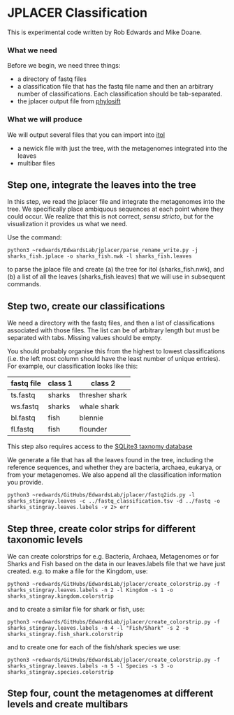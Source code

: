 # JPLACER Classification

This is experimental code written by Rob Edwards and Mike Doane.

### What we need

Before we begin, we need three things:

- a directory of fastq files
- a classification file that has the fastq file name and then an arbitrary number of classifications. Each 
classification should be tab-separated.
- the jplacer output file from [phylosift](https://github.com/gjospin/PhyloSift)

### What we will produce

We will output several files that you can import into [itol](https://itol.embl.de)

- a newick file with just the tree, with the metagenomes integrated into the leaves
- multibar files

## Step one, integrate the leaves into the tree

In this step, we read the jplacer file and integrate the metagenomes into the tree. We specifically place ambiquous
sequences at each point where they could occur. We realize that this is not correct, _sensu stricto_, but for the 
visualization it provides us what we need. 

Use the command:
```
python3 ~redwards/EdwardsLab/jplacer/parse_rename_write.py -j sharks_fish.jplace -o sharks_fish.nwk -l sharks_fish.leaves
```

to parse the jplace file and create (a) the tree for itol (sharks_fish.nwk), and (b) a list of all the leaves
(sharks_fish.leaves) that we will use in subsequent commands.

## Step two, create our classifications

We need a directory with the fastq files, and then a list of classifications associated with those files.
The list can be of arbitrary length but must be separated with tabs. Missing values should be empty.

You should probably organise this from the highest to lowest classifications (i.e. the left most 
column should have the least number of unique entries). For example, our classification looks like this:

| fastq file | class 1 | class 2 |
| --- | --- | --- | 
| ts.fastq | sharks | thresher shark | 
| ws.fastq | sharks | whale shark |
| bl.fastq | fish | blennie |
| fl.fastq | fish | flounder |

This step also requires access to the [SQLite3 taxnomy database](https://github.com/linsalrob/EdwardsLab/tree/master/taxon)

We generate a file that has all the leaves found in the tree, including the reference sequences, and whether they are 
bacteria, archaea, eukarya, or from your metagenomes. We also append all the classification information you provide.

````
python3 ~redwards/GitHubs/EdwardsLab/jplacer/fastq2ids.py -l sharks_stingray.leaves -c ../fastq_classification.tsv -d ../fastq -o sharks_stingray.leaves.labels -v 2> err
````

## Step three, create color strips for different taxonomic levels

We can create colorstrips for e.g. Bacteria, Archaea, Metagenomes or for Sharks and Fish based on the data in our 
leaves.labels file that we have just created. e.g. to make a file for the Kingdom, use:

```
python3 ~redwards/GitHubs/EdwardsLab/jplacer/create_colorstrip.py -f sharks_stingray.leaves.labels -n 2 -l Kingdom -s 1 -o sharks_stingray.kingdom.colorstrip
```

and to create a similar file for shark or fish, use:

```
python3 ~redwards/GitHubs/EdwardsLab/jplacer/create_colorstrip.py -f sharks_stingray.leaves.labels -n 4 -l "Fish/Shark" -s 2 -o sharks_stingray.fish_shark.colorstrip
```

and to create one for each of the fish/shark species we use:

```
python3 ~redwards/GitHubs/EdwardsLab/jplacer/create_colorstrip.py -f sharks_stingray.leaves.labels -n 5 -l Species -s 3 -o sharks_stingray.species.colorstrip
```

## Step four, count the metagenomes at different levels and create multibars




